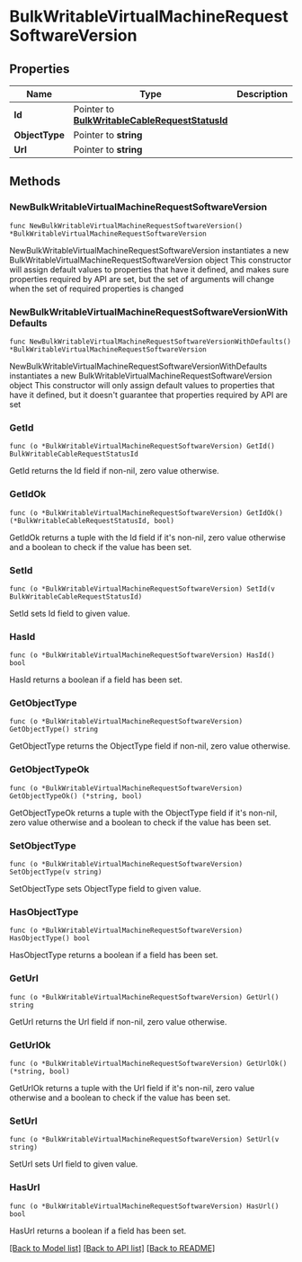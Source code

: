 # BulkWritableVirtualMachineRequestSoftwareVersion

## Properties

Name | Type | Description | Notes
------------ | ------------- | ------------- | -------------
**Id** | Pointer to [**BulkWritableCableRequestStatusId**](BulkWritableCableRequestStatusId.md) |  | [optional] 
**ObjectType** | Pointer to **string** |  | [optional] 
**Url** | Pointer to **string** |  | [optional] 

## Methods

### NewBulkWritableVirtualMachineRequestSoftwareVersion

`func NewBulkWritableVirtualMachineRequestSoftwareVersion() *BulkWritableVirtualMachineRequestSoftwareVersion`

NewBulkWritableVirtualMachineRequestSoftwareVersion instantiates a new BulkWritableVirtualMachineRequestSoftwareVersion object
This constructor will assign default values to properties that have it defined,
and makes sure properties required by API are set, but the set of arguments
will change when the set of required properties is changed

### NewBulkWritableVirtualMachineRequestSoftwareVersionWithDefaults

`func NewBulkWritableVirtualMachineRequestSoftwareVersionWithDefaults() *BulkWritableVirtualMachineRequestSoftwareVersion`

NewBulkWritableVirtualMachineRequestSoftwareVersionWithDefaults instantiates a new BulkWritableVirtualMachineRequestSoftwareVersion object
This constructor will only assign default values to properties that have it defined,
but it doesn't guarantee that properties required by API are set

### GetId

`func (o *BulkWritableVirtualMachineRequestSoftwareVersion) GetId() BulkWritableCableRequestStatusId`

GetId returns the Id field if non-nil, zero value otherwise.

### GetIdOk

`func (o *BulkWritableVirtualMachineRequestSoftwareVersion) GetIdOk() (*BulkWritableCableRequestStatusId, bool)`

GetIdOk returns a tuple with the Id field if it's non-nil, zero value otherwise
and a boolean to check if the value has been set.

### SetId

`func (o *BulkWritableVirtualMachineRequestSoftwareVersion) SetId(v BulkWritableCableRequestStatusId)`

SetId sets Id field to given value.

### HasId

`func (o *BulkWritableVirtualMachineRequestSoftwareVersion) HasId() bool`

HasId returns a boolean if a field has been set.

### GetObjectType

`func (o *BulkWritableVirtualMachineRequestSoftwareVersion) GetObjectType() string`

GetObjectType returns the ObjectType field if non-nil, zero value otherwise.

### GetObjectTypeOk

`func (o *BulkWritableVirtualMachineRequestSoftwareVersion) GetObjectTypeOk() (*string, bool)`

GetObjectTypeOk returns a tuple with the ObjectType field if it's non-nil, zero value otherwise
and a boolean to check if the value has been set.

### SetObjectType

`func (o *BulkWritableVirtualMachineRequestSoftwareVersion) SetObjectType(v string)`

SetObjectType sets ObjectType field to given value.

### HasObjectType

`func (o *BulkWritableVirtualMachineRequestSoftwareVersion) HasObjectType() bool`

HasObjectType returns a boolean if a field has been set.

### GetUrl

`func (o *BulkWritableVirtualMachineRequestSoftwareVersion) GetUrl() string`

GetUrl returns the Url field if non-nil, zero value otherwise.

### GetUrlOk

`func (o *BulkWritableVirtualMachineRequestSoftwareVersion) GetUrlOk() (*string, bool)`

GetUrlOk returns a tuple with the Url field if it's non-nil, zero value otherwise
and a boolean to check if the value has been set.

### SetUrl

`func (o *BulkWritableVirtualMachineRequestSoftwareVersion) SetUrl(v string)`

SetUrl sets Url field to given value.

### HasUrl

`func (o *BulkWritableVirtualMachineRequestSoftwareVersion) HasUrl() bool`

HasUrl returns a boolean if a field has been set.


[[Back to Model list]](../README.md#documentation-for-models) [[Back to API list]](../README.md#documentation-for-api-endpoints) [[Back to README]](../README.md)


